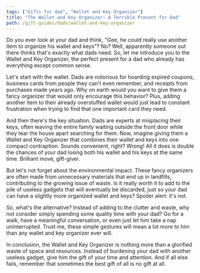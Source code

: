 ```yaml
---
tags: ["Gifts for dad", "Wallet and Key Organizer"]
title: "The Wallet and Key Organizer: A Terrible Present for Dad"
path: /gift-guides/dads/wallet-and-key-organizer
---
```


Do you ever look at your dad and think, "Gee, he could really use another item to organize his wallet and keys"? No? Well, apparently someone out there thinks that's exactly what dads need. So, let me introduce you to the Wallet and Key Organizer, the perfect present for a dad who already has everything except common sense.

Let's start with the wallet. Dads are notorious for hoarding expired coupons, business cards from people they can't even remember, and receipts from purchases made years ago. Why on earth would you want to give them a fancy organizer that would only encourage this behavior? Plus, adding another item to their already overstuffed wallet would just lead to constant frustration when trying to find that one important card they need.

And then there's the key situation. Dads are experts at misplacing their keys, often leaving the entire family waiting outside the front door while they tear the house apart searching for them. Now, imagine giving them a Wallet and Key Organizer that combines their wallet and keys into one compact contraption. Sounds convenient, right? Wrong! All it does is double the chances of your dad losing both his wallet and his keys at the same time. Brilliant move, gift-giver.

But let's not forget about the environmental impact. These fancy organizers are often made from unnecessary materials that end up in landfills, contributing to the growing issue of waste. Is it really worth it to add to the pile of useless gadgets that will eventually be discarded, just so your dad can have a slightly more organized wallet and keys? Spoiler alert: it's not.

So, what's the alternative? Instead of adding to the clutter and waste, why not consider simply spending some quality time with your dad? Go for a walk, have a meaningful conversation, or even just let him take a nap uninterrupted. Trust me, these simple gestures will mean a lot more to him than any wallet and key organizer ever will.

In conclusion, the Wallet and Key Organizer is nothing more than a glorified waste of space and resources. Instead of burdening your dad with another useless gadget, give him the gift of your time and attention. And if all else fails, remember that sometimes the best gift of all is no gift at all.